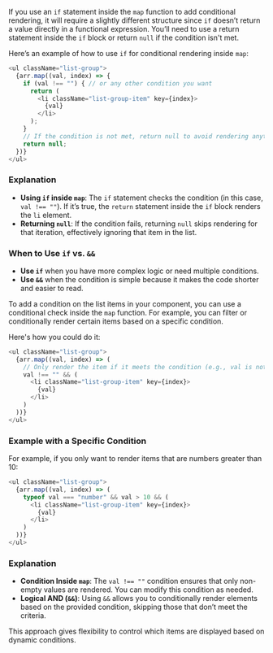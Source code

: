 If you use an `if` statement inside the `map` function to add conditional rendering, it will require a slightly different structure since `if` doesn’t return a value directly in a functional expression. You’ll need to use a return statement inside the `if` block or return `null` if the condition isn't met.

Here’s an example of how to use `if` for conditional rendering inside `map`:

```javascript
<ul className="list-group">
  {arr.map((val, index) => {
    if (val !== "") { // or any other condition you want
      return (
        <li className="list-group-item" key={index}>
          {val}
        </li>
      );
    }
    // If the condition is not met, return null to avoid rendering anything
    return null;
  })}
</ul>
```

### Explanation
- **Using `if` inside `map`**: The `if` statement checks the condition (in this case, `val !== ""`). If it’s true, the `return` statement inside the `if` block renders the `li` element.
- **Returning `null`**: If the condition fails, returning `null` skips rendering for that iteration, effectively ignoring that item in the list.

### When to Use `if` vs. `&&`
- **Use `if`** when you have more complex logic or need multiple conditions.
- **Use `&&`** when the condition is simple because it makes the code shorter and easier to read.


To add a condition on the list items in your component, you can use a conditional check inside the `map` function. For example, you can filter or conditionally render certain items based on a specific condition. 

Here's how you could do it:

```javascript
<ul className="list-group">
  {arr.map((val, index) => (
    // Only render the item if it meets the condition (e.g., val is not empty or val is greater than a number)
    val !== "" && (
      <li className="list-group-item" key={index}>
        {val}
      </li>
    )
  ))}
</ul>
```

### Example with a Specific Condition
For example, if you only want to render items that are numbers greater than 10:

```javascript
<ul className="list-group">
  {arr.map((val, index) => (
    typeof val === "number" && val > 10 && (
      <li className="list-group-item" key={index}>
        {val}
      </li>
    )
  ))}
</ul>
```

### Explanation
- **Condition Inside `map`**: The `val !== ""` condition ensures that only non-empty values are rendered. You can modify this condition as needed.
- **Logical AND (`&&`)**: Using `&&` allows you to conditionally render elements based on the provided condition, skipping those that don’t meet the criteria.

This approach gives flexibility to control which items are displayed based on dynamic conditions.